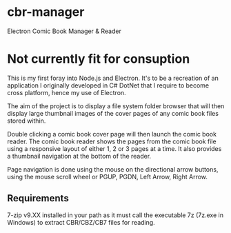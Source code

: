 # cbr-manager
Electron Comic Book Manager &amp; Reader

# Not currently fit for consuption

This is my first foray into Node.js and Electron. It's to be a recreation of an application I originally developed in C# DotNet that I require to become cross platform, hence my use of Electron.

The aim of the project is to display a file system folder browser that will then display large thumbnail images of the cover pages of any comic book files stored within.

Double clicking a comic book cover page will then launch the comic book reader. The comic book reader shows the pages from the comic book file using a responsive layout of either 1, 2 or 3 pages at a time. It also provides a thumbnail navigation at the bottom of the reader.

Page navigation is done using the mouse on the directional arrow buttons, using the mouse scroll wheel or PGUP, PGDN, Left Arrow, Right Arrow.

## Requirements

7-zip v9.XX installed in your path as it must call the executable 7z (7z.exe in Windows) to extract CBR/CBZ/CB7 files for reading.

